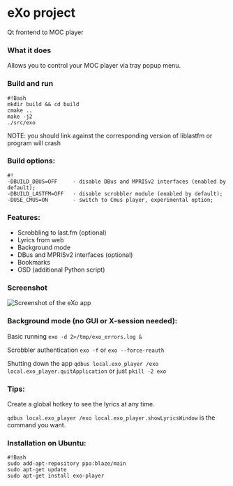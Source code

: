 # eXo project
 Qt frontend to MOC player

### What it does ###
 Allows you to control your MOC player via tray popup menu.

### Build and run ###
```
#!Bash
mkdir build && cd build
cmake ..
make -j2
./src/exo
```
NOTE: you should link against the corresponding version of liblastfm or program will crash

### Build options: ###
```
#!
-DBUILD_DBUS=OFF     - disable DBus and MPRISv2 interfaces (enabled by default);
-DBUILD_LASTFM=OFF   - disable scrobbler module (enabled by default);
-DUSE_CMUS=ON        - switch to Cmus player, experimental option;
```


### Features: ###
* Scrobbling to last.fm (optional)
* Lyrics from web
* Background mode
* DBus and MPRISv2 interfaces (optional)
* Bookmarks
* OSD (additional Python script)

### Screenshot ###
![Screenshot of the eXo app](https://bitbucket.org/repo/8Xb9ez/images/405669011-exo.png)

### Background mode (no GUI or X-session needed): ###
 Basic running `exo -d 2>/tmp/exo_errors.log &`

 Scrobbler authentication `exo -f` or `exo --force-reauth`

 Shutting down the app `qdbus local.exo_player /exo local.exo_player.quitApplication`
 or just `pkill -2 exo`

### Tips: ###
 Create a global hotkey to see the lyrics at any time.

 `qdbus local.exo_player /exo local.exo_player.showLyricsWindow` is the command you want.

### Installation on Ubuntu: ###
```
#!Bash
sudo add-apt-repository ppa:blaze/main
sudo apt-get update
sudo apt-get install exo-player
```
